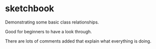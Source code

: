 # sketchbook
Demonstrating some basic class relationships.

Good for beginners to have a look through.

There are lots of comments added that explain what everything is doing. 
